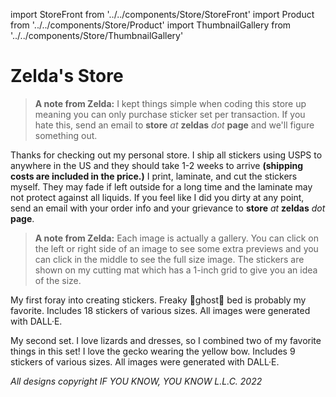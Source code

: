 import StoreFront from '../../components/Store/StoreFront'
import Product from '../../components/Store/Product'
import ThumbnailGallery from '../../components/Store/ThumbnailGallery'

# Zelda's Store

> **A note from Zelda:** I kept things simple when coding this store up meaning you can only purchase sticker set per transaction. If you hate this, send an email to **store** *at* **zeldas** *dot* **page** and we'll figure something out.

Thanks for checking out my personal store. I ship all stickers using USPS to anywhere in the US and they should take 1-2 weeks to arrive **(shipping costs are included in the price.)** I print, laminate, and cut the stickers myself. They may fade if left outside for a long time and the laminate may not protect against all liquids. If you feel like I did you dirty at any point, send an email with your order info and your grievance to **store** *at* **zeldas** *dot* **page**.

> **A note from Zelda:** Each image is actually a gallery. You can click on the left or right side of an image to see some extra previews and you can click in the middle to see the full size image. The stickers are shown on my cutting mat which has a 1-inch grid to give you an idea of the size.

<StoreFront>
  <Product
    name="Set #1 - Assorted Curiosities"
    purchaseLink="https://buy.stripe.com/dR63fLaD14TBeMo8ww"
    purchaseText="Click for weird shit ($20)"
>
    <ThumbnailGallery images={[
      "/images/store/zelda/sticker-set-1-assorted-dalle-1.jpg",
      "/images/store/zelda/sticker-set-1-assorted-dalle-2.jpg",
      "/images/store/zelda/sticker-set-1-assorted-dalle-3.jpg"
    ]}/>
  <p>My first foray into creating stickers. Freaky 👻ghost👻 bed is probably my favorite. Includes 18 stickers of various sizes. All images were generated with DALL·E.</p>
  </Product>
  <Product
    name="Set #2 - Lovely Lizard Ladies"
    purchaseLink="https://buy.stripe.com/7sIdUpeThdq76fSdQR"
    purchaseText="Click to dance with lizards ($20)"
  >
    <ThumbnailGallery images={[
      "/images/store/zelda/sticker-set-2-lovely-lizard-ladies-1.jpg",
      "/images/store/zelda/sticker-set-2-lovely-lizard-ladies-2.jpg",
      "/images/store/zelda/sticker-set-2-lovely-lizard-ladies-3.jpg",
    ]}/>
    <p>My second set. I love lizards and dresses, so I combined two of my favorite things in this set! I love the gecko wearing the <span className="yellow">yellow</span> bow. Includes 9 stickers of various sizes. All images were generated with DALL·E.</p>
  </Product>
</StoreFront>

*All designs copyright IF YOU KNOW, YOU KNOW L.L.C. 2022*
